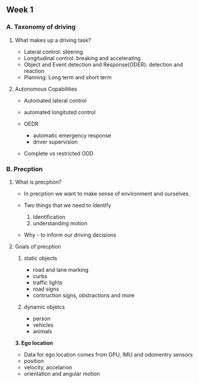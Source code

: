 ## Week 1

### A. Taxonomy of driving
1. What makes up a driving task?

    - Lateral control: steering
    - Longitudinal control: breaking and accelerating
    - Object and Event detection and Response(ODER): detection and reaction
    - Planning: Long term and short term

2. Autonomous Copabilities

    - Automated lateral control
    - automated longituted control
    - OEDR

        - automatic emergency response
        - driver supervision
    - Complete vs restricted ODD
        
### B. Precption
1. What is precption?
    
    - In precption we want to make sense of environment and ourselves.
    - Two things that we need to identify

        1. Identification   
        2. understanding motion 
    - Why - to inform our driving decisions

2. Goals of precption

    1. static objects

        - road and lane marking
        - curbs
        - traffic lights
        - road signs
        - contruction signs, obstractions and more
    2. dynamic objetcs

        - person
        - vehicles
        - animals

    **3. Ego location**
     
    - Data for ego location comes from GPU, IMU and odomentry sensors
    - position
    - velocity, accelarion
    - orientation and angular motion